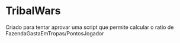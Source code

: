 # TribalWars
Criado para tentar aprovar uma script que permite calcular o ratio de FazendaGastaEmTropas/PontosJogador
